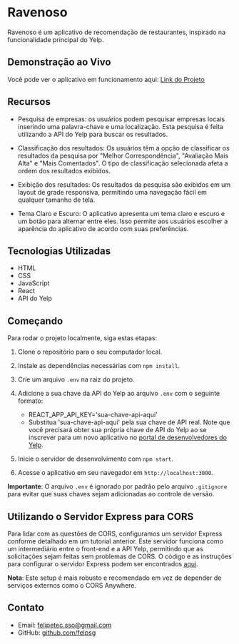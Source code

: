 # Ravenoso

Ravenoso é um aplicativo de recomendação de restaurantes, inspirado na funcionalidade principal do Yelp.
## Demonstração ao Vivo

Você pode ver o aplicativo em funcionamento aqui: [Link do Projeto](https://revenouss.netlify.app/)

## Recursos

- Pesquisa de empresas: os usuários podem pesquisar empresas locais inserindo uma palavra-chave e uma localização. Esta pesquisa é feita utilizando a API do Yelp para buscar os resultados.

- Classificação dos resultados: Os usuários têm a opção de classificar os resultados da pesquisa por "Melhor Correspondência", "Avaliação Mais Alta" e "Mais Comentados". O tipo de classificação selecionada afeta a ordem dos resultados exibidos.

- Exibição dos resultados: Os resultados da pesquisa são exibidos em um layout de grade responsiva, permitindo uma navegação fácil em qualquer tamanho de tela.

- Tema Claro e Escuro: O aplicativo apresenta um tema claro e escuro e um botão para alternar entre eles. Isso permite aos usuários escolher a aparência do aplicativo de acordo com suas preferências.

## Tecnologias Utilizadas

- HTML
- CSS
- JavaScript
- React
- API do Yelp

## Começando

Para rodar o projeto localmente, siga estas etapas:

1. Clone o repositório para o seu computador local.
2. Instale as dependências necessárias com `npm install`.
3. Crie um arquivo `.env` na raiz do projeto.
4. Adicione a sua chave da API do Yelp ao arquivo `.env` com o seguinte formato:

    - REACT_APP_API_KEY='sua-chave-api-aqui'
    - Substitua 'sua-chave-api-aqui' pela sua chave de API real. Note que você precisará obter sua própria chave de API do Yelp ao se inscrever para um novo aplicativo no [portal de desenvolvedores do Yelp](https://www.yelp.com/developers/v3/manage_app).

5. Inicie o servidor de desenvolvimento com `npm start`.
6. Acesse o aplicativo em seu navegador em `http://localhost:3000`.

**Importante**: O arquivo `.env` é ignorado por padrão pelo arquivo `.gitignore` para evitar que suas chaves sejam adicionadas ao controle de versão.

## Utilizando o Servidor Express para CORS

Para lidar com as questões de CORS, configuramos um servidor Express conforme detalhado em um tutorial anterior. Este servidor funciona como um intermediário entre o front-end e a API Yelp, permitindo que as solicitações sejam feitas sem problemas de CORS. O código e as instruções para configurar o servidor Express podem ser encontrados [aqui](https://discuss.codecademy.com/t/ravenous-part-3-setting-the-search-bars-state/745278/3).

**Nota**: Este setup é mais robusto e recomendado em vez de depender de serviços externos como o CORS Anywhere.

## Contato

- Email: [felipetec.sso@gmail.com](mailto:seuemail@exemplo.com)
- GitHub: [github.com/felpsg](https://github.com/seuusername)

